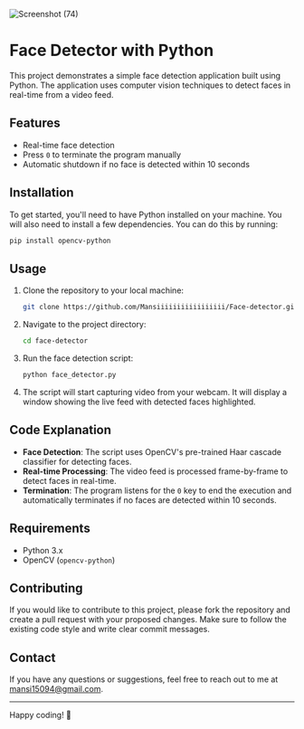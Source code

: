 ![Screenshot (74)](https://github.com/user-attachments/assets/8217fa8e-30b9-40cf-bfb8-87c3ceb1a20e)

# Face Detector with Python

This project demonstrates a simple face detection application built using Python. The application uses computer vision techniques to detect faces in real-time from a video feed.

## Features

- Real-time face detection
- Press `0` to terminate the program manually
- Automatic shutdown if no face is detected within 10 seconds

## Installation

To get started, you'll need to have Python installed on your machine. You will also need to install a few dependencies. You can do this by running:

```bash
pip install opencv-python
```

## Usage

1. Clone the repository to your local machine:

    ```bash
    git clone https://github.com/Mansiiiiiiiiiiiiiiiii/Face-detector.git
    ```

2. Navigate to the project directory:

    ```bash
    cd face-detector
    ```

3. Run the face detection script:

    ```bash
    python face_detector.py
    ```

4. The script will start capturing video from your webcam. It will display a window showing the live feed with detected faces highlighted.

## Code Explanation

- **Face Detection**: The script uses OpenCV's pre-trained Haar cascade classifier for detecting faces.
- **Real-time Processing**: The video feed is processed frame-by-frame to detect faces in real-time.
- **Termination**: The program listens for the `0` key to end the execution and automatically terminates if no faces are detected within 10 seconds.

## Requirements

- Python 3.x
- OpenCV (`opencv-python`)

## Contributing

If you would like to contribute to this project, please fork the repository and create a pull request with your proposed changes. Make sure to follow the existing code style and write clear commit messages.

## Contact

If you have any questions or suggestions, feel free to reach out to me at [mansi15094@gmail.com](mailto:mansi15094@gmail.com).

---

Happy coding! 🚀

